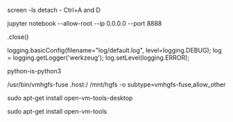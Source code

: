 screen -ls
detach - Ctrl+A and D


jupyter notebook --allow-root --ip 0.0.0.0 --port 8888


.close()


logging.basicConfig(filename="log/default.log", level=logging.DEBUG);
log = logging.getLogger('werkzeug');
log.setLevel(logging.ERROR);



python-is-python3


/usr/bin/vmhgfs-fuse .host:/ /mnt/hgfs -o subtype=vmhgfs-fuse,allow_other


sudo apt-get install open-vm-tools-desktop


sudo apt-get install open-vm-tools
